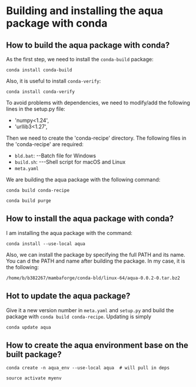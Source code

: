 # Building and installing the aqua package with conda 

## How to build the aqua package with conda?

As the first step, we need to install the ``` conda-build ```  package:
``` 
conda install conda-build 
```
Also,  it is useful to install ``` conda-verify ```:
```
conda install conda-verify
```
To avoid problems with dependencies, we need to modify/add the following lines in the setup.py file:
 - 'numpy<1.24',
 - 'urllib3<1.27',


Then we need to create the 'conda-recipe' directory. The following files in the 'conda-recipe' are required:
 - ``` bld.bat ```: --Batch file for Windows  
 - ``` build.sh ```: ---Shell script for macOS and Linux 
 - ``` meta.yaml ```

We are building the aqua package with the following command:
``` 
conda build conda-recipe
```

```
conda build purge 
``` 

## How to install the aqua package with conda?

I am installing the aqua package with the command:
```
conda install --use-local aqua
```

Also, we can install the package by specifying the full PATH and its name. You can d the PATH and name after building the package. In my case, it is the following:
```
/home/b/b382267/mambaforge/conda-bld/linux-64/aqua-0.0.2-0.tar.bz2
```
## Hot to update the aqua package?

Give it a new version number in ``` meta.yaml ``` and ``` setup.py ``` and build the package with ``` conda build conda-recipe ```. Updating is simply
```
conda update aqua
```


## How to create the aqua environment base on the built package?
```
conda create -n aqua_env --use-local aqua  # will pull in deps
```

```
source activate myenv  
```
